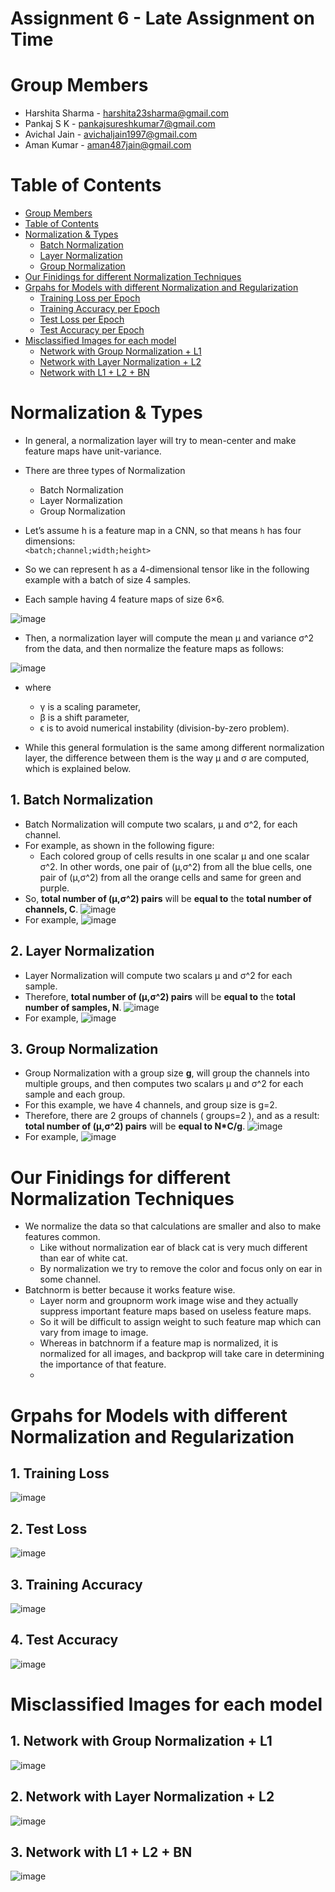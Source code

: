 # Assignment 6 - Late Assignment on Time

# Group Members
- Harshita Sharma - harshita23sharma@gmail.com
- Pankaj S K - pankajsureshkumar7@gmail.com
- Avichal Jain - avichaljain1997@gmail.com
- Aman Kumar - aman487jain@gmail.com

# Table of Contents
- [Group Members](https://github.com/amanjain487/tsai-eva6/blob/main/Assignments/S6/README.md#group-members)
- [Table of Contents]()
- [Normalization & Types]()
    - [Batch Normalization]()
    - [Layer Normalization]()
    - [Group Normalization]()
- [Our Finidings for different Normalization Techniques]()
- [Grpahs for Models with different Normalization and Regularization]()
    - [Training Loss per Epoch]()
    - [Training Accuracy per Epoch]()
    - [Test Loss per Epoch]()
    - [Test Accuracy per Epoch]()
- [Misclassified Images for each model]()
    - [Network with Group Normalization + L1]()
    - [Network with Layer Normalization + L2]()
    - [Network with L1 + L2 + BN]()

# Normalization & Types
- In general, a normalization layer will try to mean-center and make feature maps have unit-variance.
- There are three types of Normalization
    - Batch Normalization
    - Layer Normalization
    - Group Normalization

- Let’s assume  h  is a feature map in a CNN, so that means  `h`  has four dimensions:  
    ```<batch;channel;width;height>``` 
- So we can represent  h  as a 4-dimensional tensor like in the following example with a batch of size  4  samples.
- Each sample having  4  feature maps of size  6×6.

![image](https://user-images.githubusercontent.com/46129975/121214933-320c0000-c89d-11eb-94b0-69a54ac5c9a3.png)

- Then, a normalization layer will compute the mean  μ  and variance σ^2  from the data, and then normalize the feature maps as follows:

![image](https://user-images.githubusercontent.com/46129975/121215129-5cf65400-c89d-11eb-9226-91606add200c.png)

- where
    - γ  is a scaling parameter,  
    - β  is a shift parameter,
    - ϵ  is to avoid numerical instability (division-by-zero problem).

- While this general formulation is the same among different normalization layer, the difference between them is the way  μ  and  σ  are computed, which is explained below.

## 1. Batch Normalization
- Batch Normalization will compute two scalars,  μ  and  σ^2, for each channel. 
- For example, as shown in the following figure: 
    - Each colored group of cells results in one scalar  μ  and one scalar  σ^2. In other words, one pair of  (μ,σ^2) from all the blue cells, one pair of  (μ,σ^2) from all the orange cells and same for green and purple.
- So, **total number of (μ,σ^2) pairs** will be **equal to** the **total number of channels, C**.
![image](https://user-images.githubusercontent.com/46129975/121216175-4997b880-c89e-11eb-8126-931f95d21ed8.png)
- For example, 
![image](https://user-images.githubusercontent.com/46129975/121217318-5bc62680-c89f-11eb-93f1-787166c13b37.png)

## 2. Layer Normalization
- Layer Normalization will compute two scalars  μ  and  σ^2  for each sample. 
- Therefore, **total number of (μ,σ^2) pairs** will be **equal to** the **total number of samples, N**.
![image](https://user-images.githubusercontent.com/46129975/121216135-40a6e700-c89e-11eb-8131-3951eeea3c6e.png)
- For example,
![image](https://user-images.githubusercontent.com/46129975/121218959-dba0c080-c8a0-11eb-8ce6-49e00a92a770.png)


## 3. Group Normalization
- Group Normalization with a group size  **g**, will group the channels into multiple groups, and then computes two scalars  μ  and  σ^2 for each sample and each group. 
- For this example, we have  4  channels, and group size is  g=2. 
- Therefore, there are  2  groups of channels ( groups=2 ), and as a result: **total number of (μ,σ^2) pairs** will be **equal to N*C/g**.
![image](https://user-images.githubusercontent.com/46129975/121220943-b7de7a00-c8a2-11eb-9b92-0cc728c7d307.png)
- For example,
![image](https://user-images.githubusercontent.com/46129975/121220796-941b3400-c8a2-11eb-828c-0a8fb94a8b4e.png)

# Our Finidings for different Normalization Techniques
- We normalize the data so that calculations are smaller and also to make features common.
    - Like without normalization ear of black cat is very much different than ear of white cat.
    - By normalization we try to remove the color and focus only on ear in some channel.
- Batchnorm is better because it works feature wise.
    - Layer norm and groupnorm work image wise and they actually suppress important feature maps based on useless feature maps.
    - So it will be difficult to assign weight to such feature map which can vary from image to image. 
    - Whereas in batchnorm if a feature map is normalized, it is normalized for all images, and backprop will take care in determining the importance of that feature.
    - 
# Grpahs for Models with different Normalization and Regularization
## 1. Training Loss
![image](https://user-images.githubusercontent.com/46129975/121721414-dd1cf380-cb01-11eb-9736-f061e4d3eace.png)
## 2. Test Loss
![image](https://user-images.githubusercontent.com/46129975/121721348-cb3b5080-cb01-11eb-992d-23ba3751d8a8.png)
## 3. Training Accuracy
![image](https://user-images.githubusercontent.com/46129975/121721399-d8583f80-cb01-11eb-98fc-56b7ab668685.png)
## 4. Test Accuracy
![image](https://user-images.githubusercontent.com/46129975/121721369-d0989b00-cb01-11eb-8815-3ecaa70148cc.png)
# Misclassified Images for each model
## 1. Network with Group Normalization + L1
![image](https://user-images.githubusercontent.com/46129975/121720963-5536e980-cb01-11eb-817e-1721721c3c0f.png)

## 2. Network with Layer Normalization + L2
![image](https://user-images.githubusercontent.com/46129975/121721031-6a137d00-cb01-11eb-9723-88e2b4d0592c.png)

## 3. Network with L1 + L2 + BN
![image](https://user-images.githubusercontent.com/46129975/121721116-84e5f180-cb01-11eb-86c8-5ac78856ef72.png)
